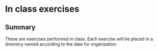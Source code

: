 # In class exercises

## Summary

These are exercises performed in class. Each exercise will be placed in
a directory named according to the date for organization.

